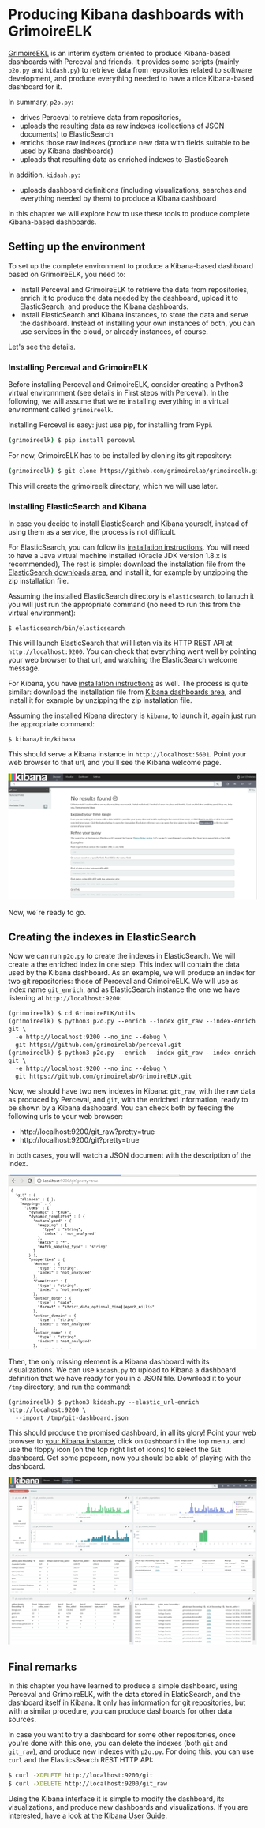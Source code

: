 # Producing Kibana dashboards with GrimoireELK

[GrimoireEKL](http://github.com/grimoirelab/GrimoireELK) is an interim system oriented to produce Kibana-based dashboards with Perceval and friends. It provides some scripts (mainly `p2o.py` and `kidash.py`) to retrieve data from repositories related to software development, and produce everything needed to have a nice Kibana-based dashboard for it.

In summary, `p2o.py`:

* drives Perceval to retrieve data from repositories,
* uploads the resulting data as raw indexes (collections of JSON documents) to ElasticSearch
* enrichs those raw indexes (produce new data with fields suitable to be used by Kibana dashboards)
* uploads that resulting data as enriched indexes to ElasticSearch

In addition, `kidash.py`:

* uploads dashboard definitions (including visualizations, searches and everything needed by them) to produce a Kibana dashboard

In this chapter we will explore how to use these tools to produce complete Kibana-based dashboards.

## Setting up the environment

To set up the complete environment to produce a Kibana-based dashboard based on GrimoireELK, you need to:

* Install Perceval and GrimoireELK to retrieve the data from repositories, enrich it to produce the data needed by the dashboard, upload it to ElasticSearch, and produce the Kibana dashboards.
* Install ElasticSearch and Kibana instances, to store the data and serve the dashboard. Instead of installing your own instances of both, you can use services in the cloud, or already instances, of course.

Let's see the details.

### Installing Perceval and GrimoireELK


Before installing Perceval and GrimoireELK, consider creating a Python3 virtual environnment (see details in First steps with Perceval). In the following, we will assume that we're installing everything in a virtual environment called `grimoireelk`.

Installing Perceval is easy: just use pip, for installing from Pypi.

```bash
(grimoireelk) $ pip install perceval
```

For now, GrimoireELK has to be installed by cloning its git repository:

```bash
(grimoireelk) $ git clone https://github.com/grimoirelab/grimoireelk.git
```

This will create the grimoireelk directory, which we will use later.

### Installing ElasticSearch and Kibana

In case you decide to install ElasticSearch and Kibana yourself, instead of using them as a service, the process is not difficult.

For ElasticSearch, you can follow its [installation instructions](https://www.elastic.co/guide/en/elasticsearch/reference/current/_installation.html). You will need to have a Java virtual machine installed (Oracle JDK version 1.8.x is recommended), The rest is simple: download the installation file from the [ElasticSearch downloads area](https://www.elastic.co/downloads/elasticsearch), and install it, for example by unzipping the zip installation file.

Assuming the installed ElasticSearch directory is `elasticsearch`, to lanuch it you will just run the appropriate command (no need to run this from the virtual environment):

```
$ elasticsearch/bin/elasticsearch
```

This will launch ElasticSearch that will listen via its HTTP REST API at `http://localhost:9200`. You can check that everything went well by pointing your web browser to that url, and watching the ElasticSearch welcome message.

For Kibana, you have [installation instructions](https://www.elastic.co/guide/en/kibana/current/setup.html) as well. The process is quite similar: download the installation file from [Kibana dashboards area](https://www.elastic.co/downloads/kibana), and install it for example by unzipping the zip installation file.

Assuming the installed Kibana directory is `kibana`, to launch it, again just run the appropriate command:

```
$ kibana/bin/kibana
```

This should serve a Kibana instance in `http://localhost:5601`. Point your web browser to that url, and you´ll see the Kibana welcome page.

![Kibana welcome page](kibana_welcome.png)

Now, we´re ready to go.

## Creating the indexes in ElasticSearch

Now we can run `p2o.py` to create the indexes in ElasticSearch. We will create a the enriched index in one step. This index will contain the data used by the Kibana dashboard. As an example, we will produce an index for two git repositories: those of Perceval and GrimoireELK. We will use as index name `git_enrich`, and as ElasticSearch instance the one we have listening at `http://localhost:9200`:

```
(grimoireelk) $ cd GrimoireELK/utils
(grimoireelk) $ python3 p2o.py --enrich --index git_raw --index-enrich git \
  -e http://localhost:9200 --no_inc --debug \
  git https://github.com/grimoirelab/perceval.git
(grimoireelk) $ python3 p2o.py --enrich --index git_raw --index-enrich git \
  -e http://localhost:9200 --no_inc --debug \
  git https://github.com/grimoirelab/GrimoireELK.git
```

Now, we should have two new indexes in Kibana: `git_raw`, with the raw data as produced by Perceval, and `git`, with the enriched information, ready to be shown by a Kibana dashobard. You can check both by feeding the following urls to your web browser:

* http://localhost:9200/git_raw?pretty=true
* http://localhost:9200/git?pretty=true

In both cases, you will watch a JSON document with the description of the index.

![](elasticsearch-index.png)

Then, the only missing element is a Kibana dashboard with its visualizations. We can use `kidash.py` to upload to Kibana a dashboard definition that we have ready for you in a JSON file. Download it to your `/tmp` directory, and run the command:

```
(grimoireelk) $ python3 kidash.py --elastic_url-enrich http://locahost:9200 \
  --import /tmp/git-dashboard.json
```

This should produce the promised dashboard, in all its glory! Point your web browser to [your Kibana instance](http://localhost:5601/), click on `Dashboard` in the top menu, and use the floppy icon (on the top right list of icons) to select the `Git` dashboard. Get some popcorn, now you should be able of playing with the dashboard.

![](kibana-dashboard.png)


## Final remarks

In this chapter you have learned to produce a simple dashboard, using Perceval and GrimoireELK, with the data stored in ElaticSearch, and the dashboard itself in Kibana. It only has information for git repositories, but with a similar procedure, you can produce dashboards for other data sources.

In case you want to try a dashboard for some other repositories, once you're done with this one, you can delete the indexes (both `git` and `git_raw`), and produce new indexes with `p2o.py`. For doing this, you can use `curl` and the ElasticsSearch REST HTTP API:

```bash
$ curl -XDELETE http://localhost:9200/git
$ curl -XDELETE http://localhost:9200/git_raw
```

Using the Kibana interface it is simple to modify the dashboard, its visualizations, and produce new dashboards and visualizations. If you are interested, have a look at the [Kibana User Guide](https://www.elastic.co/guide/en/kibana/current/).